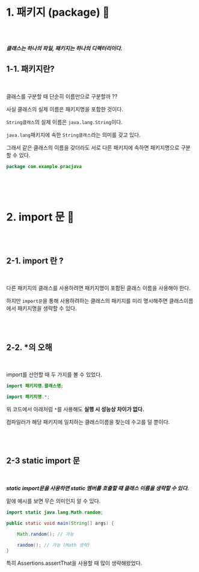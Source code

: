 
# 1. 패키지 (package) 🚀

<br>
<br>

***클래스는 하나의 파일, 패키지는 하나의 디렉터리이다.***


## 1-1. 패키지란?

<br>

클래스를 구분할 때 단순히 이름만으로 구분할까 ??

사실 클래스의 실제 이름은 패키지명을 포함한 것이다.

`String클래스`의 실제 이름은 `java.lang.String`이다.

`java.lang`패키지에 속한 `String클래스`라는 의미를 갖고 있다.

그래서 같은 클래스의 이름을 갖더라도 서로 다른 패키지에 속하면 패키지명으로 구분 할 수 있다.

```java
package com.example.pracjava
```

<br>
<br>
<br>

# 2. import 문 🚀

<br>
<br>

## 2-1. import 란 ?

<br>

다른 패키지의 클래스를 사용하려면 패키지명이 포함된 클래스 이름을 사용해야 한다.

하지만 `import문`을 통해 사용하려하는 클래스의 패키지를 미리 명시해주면 클래스이름에서 패키지명을 생략할 수 있다.

<br>
<br>

## 2-2. *의 오해

<br>

import를 선언할 때 두 가지를 볼 수 있었다.

```java
import 패키지명.클래스명;

import 패키지명.*;
```

위 코드에서 아래처럼 `*`를 사용해도 **실행 시 성능상 차이가 없다.**

컴파일러가 해당 패키지에 일치하는 클래스이름을 찾는데 수고를 덜 뿐이다.

<br>
<br>

## 2-3 static import 문

<br>

***static import문을 사용하면 static 멤버를 호출할 떄 클래스 이름을 생략할 수 있다.***

밑에 예시를 보면 무슨 의미인지 알 수 있다.

```java
import static java.lang.Math.random;

public static void main(String[] args) {

    Math.random(); // 가능
    
    random(); // 가능 (Math 생략)
}
```
특히 Assertions.assertThat을 사용할 때 많이 생략해왔었다.